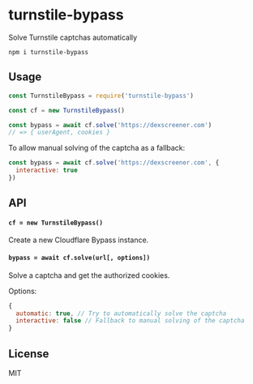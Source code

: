 # turnstile-bypass

Solve Turnstile captchas automatically

```
npm i turnstile-bypass
```

## Usage

```js
const TurnstileBypass = require('turnstile-bypass')

const cf = new TurnstileBypass()

const bypass = await cf.solve('https://dexscreener.com')
// => { userAgent, cookies }
```

To allow manual solving of the captcha as a fallback:

```js
const bypass = await cf.solve('https://dexscreener.com', {
  interactive: true
})
```

## API

#### `cf = new TurnstileBypass()`

Create a new Cloudflare Bypass instance.

#### `bypass = await cf.solve(url[, options])`

Solve a captcha and get the authorized cookies.

Options:

```js
{
  automatic: true, // Try to automatically solve the captcha
  interactive: false // Fallback to manual solving of the captcha
}
```

## License

MIT
